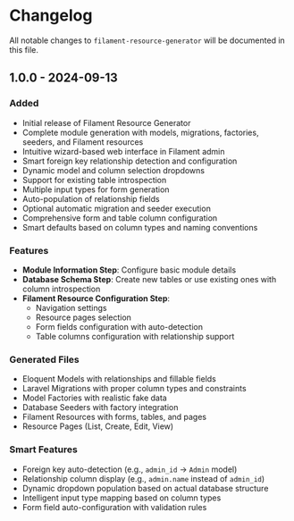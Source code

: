 # Changelog

All notable changes to `filament-resource-generator` will be documented in this file.

## 1.0.0 - 2024-09-13

### Added
- Initial release of Filament Resource Generator
- Complete module generation with models, migrations, factories, seeders, and Filament resources
- Intuitive wizard-based web interface in Filament admin
- Smart foreign key relationship detection and configuration
- Dynamic model and column selection dropdowns
- Support for existing table introspection
- Multiple input types for form generation
- Auto-population of relationship fields
- Optional automatic migration and seeder execution
- Comprehensive form and table column configuration
- Smart defaults based on column types and naming conventions

### Features
- **Module Information Step**: Configure basic module details
- **Database Schema Step**: Create new tables or use existing ones with column introspection
- **Filament Resource Configuration Step**: 
  - Navigation settings
  - Resource pages selection
  - Form fields configuration with auto-detection
  - Table columns configuration with relationship support

### Generated Files
- Eloquent Models with relationships and fillable fields
- Laravel Migrations with proper column types and constraints
- Model Factories with realistic fake data
- Database Seeders with factory integration
- Filament Resources with forms, tables, and pages
- Resource Pages (List, Create, Edit, View)

### Smart Features
- Foreign key auto-detection (e.g., `admin_id` → `Admin` model)
- Relationship column display (e.g., `admin.name` instead of `admin_id`)
- Dynamic dropdown population based on actual database structure
- Intelligent input type mapping based on column types
- Form field auto-configuration with validation rules